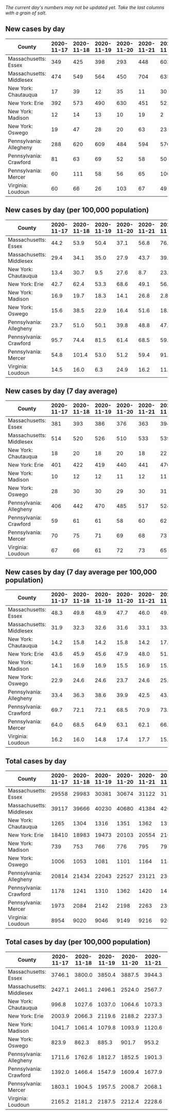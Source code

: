 _The current day's numbers may not be updated yet. Take the last columns with a grain of salt._
## New cases by day

| County | 2020-11-17 | 2020-11-18 | 2020-11-19 | 2020-11-20 | 2020-11-21 | 2020-11-22 | 2020-11-23 |
| --- | --- | --- | --- | --- | --- | --- | --- |
| Massachusetts: Essex | 349 | 425 | 398 | 293 | 448 | 603 | 287 |
| Massachusetts: Middlesex | 474 | 549 | 564 | 450 | 704 | 635 | 418 |
| New York: Chautauqua | 17 | 39 | 12 | 35 | 11 | 30 | 11 |
| New York: Erie | 392 | 573 | 490 | 630 | 451 | 521 | 497 |
| New York: Madison | 12 | 14 | 13 | 10 | 19 | 2 | 24 |
| New York: Oswego | 19 | 47 | 28 | 20 | 63 | 23 | 86 |
| Pennsylvania: Allegheny | 288 | 620 | 609 | 484 | 594 | 576 | 386 |
| Pennsylvania: Crawford | 81 | 63 | 69 | 52 | 58 | 50 | 38 |
| Pennsylvania: Mercer | 60 | 111 | 58 | 56 | 65 | 100 | 47 |
| Virginia: Loudoun | 60 | 66 | 26 | 103 | 67 | 49 | 80 |

## New cases by day (per 100,000 population)

| County | 2020-11-17 | 2020-11-18 | 2020-11-19 | 2020-11-20 | 2020-11-21 | 2020-11-22 | 2020-11-23 |
| --- | --- | --- | --- | --- | --- | --- | --- |
| Massachusetts: Essex | 44.2 | 53.9 | 50.4 | 37.1 | 56.8 | 76.4 | 36.4 |
| Massachusetts: Middlesex | 29.4 | 34.1 | 35.0 | 27.9 | 43.7 | 39.4 | 25.9 |
| New York: Chautauqua | 13.4 | 30.7 | 9.5 | 27.6 | 8.7 | 23.6 | 8.7 |
| New York: Erie | 42.7 | 62.4 | 53.3 | 68.6 | 49.1 | 56.7 | 54.1 |
| New York: Madison | 16.9 | 19.7 | 18.3 | 14.1 | 26.8 | 2.8 | 33.8 |
| New York: Oswego | 15.6 | 38.5 | 22.9 | 16.4 | 51.6 | 18.8 | 70.4 |
| Pennsylvania: Allegheny | 23.7 | 51.0 | 50.1 | 39.8 | 48.8 | 47.4 | 31.7 |
| Pennsylvania: Crawford | 95.7 | 74.4 | 81.5 | 61.4 | 68.5 | 59.1 | 44.9 |
| Pennsylvania: Mercer | 54.8 | 101.4 | 53.0 | 51.2 | 59.4 | 91.4 | 43.0 |
| Virginia: Loudoun | 14.5 | 16.0 | 6.3 | 24.9 | 16.2 | 11.8 | 19.3 |

## New cases by day (7 day average)

| County | 2020-11-17 | 2020-11-18 | 2020-11-19 | 2020-11-20 | 2020-11-21 | 2020-11-22 | 2020-11-23 |
| --- | --- | --- | --- | --- | --- | --- | --- |
| Massachusetts: Essex | 381 | 393 | 386 | 376 | 363 | 394 | 400 |
| Massachusetts: Middlesex | 514 | 520 | 526 | 510 | 533 | 539 | 542 |
| New York: Chautauqua | 18 | 20 | 18 | 20 | 18 | 22 | 22 |
| New York: Erie | 401 | 422 | 419 | 440 | 441 | 476 | 508 |
| New York: Madison | 10 | 12 | 12 | 11 | 12 | 11 | 13 |
| New York: Oswego | 28 | 30 | 30 | 29 | 30 | 31 | 41 |
| Pennsylvania: Allegheny | 406 | 442 | 470 | 485 | 517 | 524 | 508 |
| Pennsylvania: Crawford | 59 | 61 | 61 | 58 | 60 | 62 | 59 |
| Pennsylvania: Mercer | 70 | 75 | 71 | 69 | 68 | 73 | 71 |
| Virginia: Loudoun | 67 | 66 | 61 | 72 | 73 | 65 | 64 |

## New cases by day (7 day average per 100,000 population)

| County | 2020-11-17 | 2020-11-18 | 2020-11-19 | 2020-11-20 | 2020-11-21 | 2020-11-22 | 2020-11-23 |
| --- | --- | --- | --- | --- | --- | --- | --- |
| Massachusetts: Essex | 48.3 | 49.8 | 48.9 | 47.7 | 46.0 | 49.9 | 50.7 |
| Massachusetts: Middlesex | 31.9 | 32.3 | 32.6 | 31.6 | 33.1 | 33.4 | 33.6 |
| New York: Chautauqua | 14.2 | 15.8 | 14.2 | 15.8 | 14.2 | 17.3 | 17.3 |
| New York: Erie | 43.6 | 45.9 | 45.6 | 47.9 | 48.0 | 51.8 | 55.3 |
| New York: Madison | 14.1 | 16.9 | 16.9 | 15.5 | 16.9 | 15.5 | 18.3 |
| New York: Oswego | 22.9 | 24.6 | 24.6 | 23.7 | 24.6 | 25.4 | 33.6 |
| Pennsylvania: Allegheny | 33.4 | 36.3 | 38.6 | 39.9 | 42.5 | 43.1 | 41.8 |
| Pennsylvania: Crawford | 69.7 | 72.1 | 72.1 | 68.5 | 70.9 | 73.3 | 69.7 |
| Pennsylvania: Mercer | 64.0 | 68.5 | 64.9 | 63.1 | 62.1 | 66.7 | 64.9 |
| Virginia: Loudoun | 16.2 | 16.0 | 14.8 | 17.4 | 17.7 | 15.7 | 15.5 |

## Total cases by day

| County | 2020-11-17 | 2020-11-18 | 2020-11-19 | 2020-11-20 | 2020-11-21 | 2020-11-22 | 2020-11-23 |
| --- | --- | --- | --- | --- | --- | --- | --- |
| Massachusetts: Essex | 29558 | 29983 | 30381 | 30674 | 31122 | 31725 | 32012 |
| Massachusetts: Middlesex | 39117 | 39666 | 40230 | 40680 | 41384 | 42019 | 42437 |
| New York: Chautauqua | 1265 | 1304 | 1316 | 1351 | 1362 | 1392 | 1403 |
| New York: Erie | 18410 | 18983 | 19473 | 20103 | 20554 | 21075 | 21572 |
| New York: Madison | 739 | 753 | 766 | 776 | 795 | 797 | 821 |
| New York: Oswego | 1006 | 1053 | 1081 | 1101 | 1164 | 1187 | 1273 |
| Pennsylvania: Allegheny | 20814 | 21434 | 22043 | 22527 | 23121 | 23697 | 24083 |
| Pennsylvania: Crawford | 1178 | 1241 | 1310 | 1362 | 1420 | 1470 | 1508 |
| Pennsylvania: Mercer | 1973 | 2084 | 2142 | 2198 | 2263 | 2363 | 2410 |
| Virginia: Loudoun | 8954 | 9020 | 9046 | 9149 | 9216 | 9265 | 9345 |

## Total cases by day (per 100,000 population)

| County | 2020-11-17 | 2020-11-18 | 2020-11-19 | 2020-11-20 | 2020-11-21 | 2020-11-22 | 2020-11-23 |
| --- | --- | --- | --- | --- | --- | --- | --- |
| Massachusetts: Essex | 3746.1 | 3800.0 | 3850.4 | 3887.5 | 3944.3 | 4020.7 | 4057.1 |
| Massachusetts: Middlesex | 2427.1 | 2461.1 | 2496.1 | 2524.0 | 2567.7 | 2607.1 | 2633.1 |
| New York: Chautauqua | 996.8 | 1027.6 | 1037.0 | 1064.6 | 1073.3 | 1096.9 | 1105.6 |
| New York: Erie | 2003.9 | 2066.3 | 2119.6 | 2188.2 | 2237.3 | 2294.0 | 2348.1 |
| New York: Madison | 1041.7 | 1061.4 | 1079.8 | 1093.9 | 1120.6 | 1123.5 | 1157.3 |
| New York: Oswego | 823.9 | 862.3 | 885.3 | 901.7 | 953.2 | 972.1 | 1042.5 |
| Pennsylvania: Allegheny | 1711.6 | 1762.6 | 1812.7 | 1852.5 | 1901.3 | 1948.7 | 1980.4 |
| Pennsylvania: Crawford | 1392.0 | 1466.4 | 1547.9 | 1609.4 | 1677.9 | 1737.0 | 1781.9 |
| Pennsylvania: Mercer | 1803.1 | 1904.5 | 1957.5 | 2008.7 | 2068.1 | 2159.5 | 2202.4 |
| Virginia: Loudoun | 2165.2 | 2181.2 | 2187.5 | 2212.4 | 2228.6 | 2240.4 | 2259.8 |
